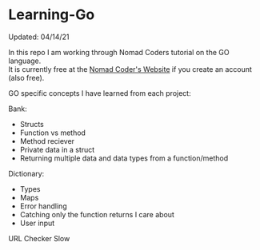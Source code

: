 # Learning-Go
Updated: 04/14/21  

In this repo I am working through Nomad Coders tutorial on the GO language.  
It is currently free at the [Nomad Coder's Website](https://nomadcoders.co/go-for-beginners/lectures/1712) if you create an account (also free). 

GO specific concepts I have learned from each project:

Bank:
 - Structs
 - Function vs method
 - Method reciever
 - Private data in a struct
 - Returning multiple data and data types from a function/method


Dictionary:
 - Types
 - Maps
 - Error handling
 - Catching only the function returns I care about
 - User input

URL Checker Slow

